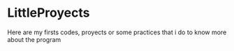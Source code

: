 # LittleProyects
Here are my firsts codes, proyects or some practices that i do to know more about the program

